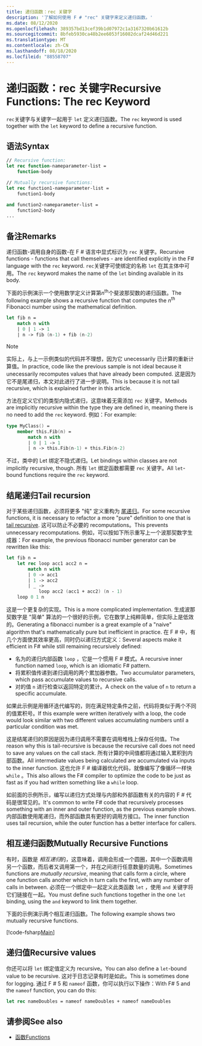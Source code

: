 ```yaml
---
title: 递归函数：rec 关键字
description: '了解如何使用 F # "rec" 关键字来定义递归函数。'
ms.date: 08/12/2020
ms.openlocfilehash: 389357bd13cef39b1d07972c1a3167320b61612b
ms.sourcegitcommit: 8bfeb5930ca48b2ee6053f16082dcaf24d46d221
ms.translationtype: MT
ms.contentlocale: zh-CN
ms.lasthandoff: 08/18/2020
ms.locfileid: "88558707"
---
```

# <a name="recursive-functions-the-rec-keyword"></a><span data-ttu-id="afe2b-103">递归函数：rec 关键字</span><span class="sxs-lookup"><span data-stu-id="afe2b-103">Recursive Functions: The rec Keyword</span></span>

<span data-ttu-id="afe2b-104">`rec`关键字与关键字一起用于 `let` 定义递归函数。</span><span class="sxs-lookup"><span data-stu-id="afe2b-104">The `rec` keyword is used together with the `let` keyword to define a recursive function.</span></span>

## <a name="syntax"></a><span data-ttu-id="afe2b-105">语法</span><span class="sxs-lookup"><span data-stu-id="afe2b-105">Syntax</span></span>

```fsharp
// Recursive function:
let rec function-nameparameter-list =
    function-body

// Mutually recursive functions:
let rec function1-nameparameter-list =
    function1-body

and function2-nameparameter-list =
    function2-body
...
```

## <a name="remarks"></a><span data-ttu-id="afe2b-106">备注</span><span class="sxs-lookup"><span data-stu-id="afe2b-106">Remarks</span></span>

<span data-ttu-id="afe2b-107">递归函数-调用自身的函数-在 F # 语言中显式标识为 `rec` 关键字。</span><span class="sxs-lookup"><span data-stu-id="afe2b-107">Recursive functions - functions that call themselves - are identified explicitly in the F# language with the `rec` keyword.</span></span> <span data-ttu-id="afe2b-108">`rec`关键字可使绑定的名称 `let` 在其主体中可用。</span><span class="sxs-lookup"><span data-stu-id="afe2b-108">The `rec` keyword makes the name of the `let` binding available in its body.</span></span>

<span data-ttu-id="afe2b-109">下面的示例演示一个使用数学定义计算第*n*<sup>th</sup>个斐波那契数的递归函数。</span><span class="sxs-lookup"><span data-stu-id="afe2b-109">The following example shows a recursive function that computes the *n*<sup>th</sup> Fibonacci number using the mathematical definition.</span></span>

```fsharp
let fib n =
    match n with
    | 0 | 1 -> 1
    | n -> fib (n-1) + fib (n-2)
```

> [!NOTE]
> <span data-ttu-id="afe2b-110">实际上，与上一示例类似的代码并不理想，因为它 unecessarily 已计算的重新计算值。</span><span class="sxs-lookup"><span data-stu-id="afe2b-110">In practice, code like the previous sample is not ideal because it unecessarily recomputes values that have already been computed.</span></span> <span data-ttu-id="afe2b-111">这是因为它不是尾递归，本文对此进行了进一步说明。</span><span class="sxs-lookup"><span data-stu-id="afe2b-111">This is because it is not tail recursive, which is explained further in this article.</span></span>

<span data-ttu-id="afe2b-112">方法在定义它们的类型内隐式递归，这意味着无需添加 `rec` 关键字。</span><span class="sxs-lookup"><span data-stu-id="afe2b-112">Methods are implicitly recursive within the type they are defined in, meaning there is no need to add the `rec` keyword.</span></span> <span data-ttu-id="afe2b-113">例如：</span><span class="sxs-lookup"><span data-stu-id="afe2b-113">For example:</span></span>

```fsharp
type MyClass() =
    member this.Fib(n) =
        match n with
        | 0 | 1 -> 1
        | n -> this.Fib(n-1) + this.Fib(n-2)
```

<span data-ttu-id="afe2b-114">不过，类中的 Let 绑定不隐式递归。</span><span class="sxs-lookup"><span data-stu-id="afe2b-114">Let bindings within classes are not implicitly recursive, though.</span></span> <span data-ttu-id="afe2b-115">所有 `let` 绑定函数都需要 `rec` 关键字。</span><span class="sxs-lookup"><span data-stu-id="afe2b-115">All `let`-bound functions require the `rec` keyword.</span></span>

## <a name="tail-recursion"></a><span data-ttu-id="afe2b-116">结尾递归</span><span class="sxs-lookup"><span data-stu-id="afe2b-116">Tail recursion</span></span>

<span data-ttu-id="afe2b-117">对于某些递归函数，必须将更多 "纯" 定义重构为 [尾递归](https://cs.stackexchange.com/questions/6230/what-is-tail-recursion)。</span><span class="sxs-lookup"><span data-stu-id="afe2b-117">For some recursive functions, it is necessary to refactor a more "pure" definition to one that is [tail recursive](https://cs.stackexchange.com/questions/6230/what-is-tail-recursion).</span></span> <span data-ttu-id="afe2b-118">这可以防止不必要的 recomputations。</span><span class="sxs-lookup"><span data-stu-id="afe2b-118">This prevents unnecessary recomputations.</span></span> <span data-ttu-id="afe2b-119">例如，可以按如下所示重写上一个波那契数字生成器：</span><span class="sxs-lookup"><span data-stu-id="afe2b-119">For example, the previous fibonacci number generator can be rewritten like this:</span></span>

```fsharp
let fib n =
    let rec loop acc1 acc2 n =
        match n with
        | 0 -> acc1
        | 1 -> acc2
        | _ ->
            loop acc2 (acc1 + acc2) (n - 1)
    loop 0 1 n
```

<span data-ttu-id="afe2b-120">这是一个更复杂的实现。</span><span class="sxs-lookup"><span data-stu-id="afe2b-120">This is a more complicated implementation.</span></span> <span data-ttu-id="afe2b-121">生成波那契数字是 "简单" 算法的一个很好的示例，它在数学上纯粹简单，但实际上是低效的。</span><span class="sxs-lookup"><span data-stu-id="afe2b-121">Generating a fibonacci number is a great example of a "naive" algorithm that's mathematically pure but inefficient in practice.</span></span> <span data-ttu-id="afe2b-122">在 F # 中，有几个方面使其效率更高，同时仍以递归方式定义：</span><span class="sxs-lookup"><span data-stu-id="afe2b-122">Several aspects make it efficient in F# while still remaining recursively defined:</span></span>

* <span data-ttu-id="afe2b-123">名为的递归内部函数 `loop` ，它是一个惯用 F # 模式。</span><span class="sxs-lookup"><span data-stu-id="afe2b-123">A recursive inner function named `loop`, which is an idiomatic F# pattern.</span></span>
* <span data-ttu-id="afe2b-124">将累积值传递到递归调用的两个累加器参数。</span><span class="sxs-lookup"><span data-stu-id="afe2b-124">Two accumulator parameters, which pass accumulate values to recursive calls.</span></span>
* <span data-ttu-id="afe2b-125">对的值 `n` 进行检查以返回特定的累计。</span><span class="sxs-lookup"><span data-stu-id="afe2b-125">A check on the value of `n` to return a specific accumulate.</span></span>

<span data-ttu-id="afe2b-126">如果此示例是用循环迭代编写的，则在满足特定条件之前，代码将类似于两个不同的值累积号。</span><span class="sxs-lookup"><span data-stu-id="afe2b-126">If this example were written iteratively with a loop, the code would look similar with two different values accumulating numbers until a particular condition was met.</span></span>

<span data-ttu-id="afe2b-127">这是结尾递归的原因是因为递归调用不需要在调用堆栈上保存任何值。</span><span class="sxs-lookup"><span data-stu-id="afe2b-127">The reason why this is tail-recursive is because the recursive call does not need to save any values on the call stack.</span></span> <span data-ttu-id="afe2b-128">所有计算的中间值都将通过输入累积到内部函数。</span><span class="sxs-lookup"><span data-stu-id="afe2b-128">All intermediate values being calculated are accumulated via inputs to the inner function.</span></span> <span data-ttu-id="afe2b-129">这也允许 F # 编译器优化代码，就像编写了像循环一样快 `while` 。</span><span class="sxs-lookup"><span data-stu-id="afe2b-129">This also allows the F# compiler to optimize the code to be just as fast as if you had written something like a `while` loop.</span></span>

<span data-ttu-id="afe2b-130">如前面的示例所示，编写以递归方式处理与内部和外部函数有关的内容的 F # 代码是很常见的。</span><span class="sxs-lookup"><span data-stu-id="afe2b-130">It's common to write F# code that recursively processes something with an inner and outer function, as the previous example shows.</span></span> <span data-ttu-id="afe2b-131">内部函数使用尾递归，而外部函数具有更好的调用方接口。</span><span class="sxs-lookup"><span data-stu-id="afe2b-131">The inner function uses tail recursion, while the outer function has a better interface for callers.</span></span>

## <a name="mutually-recursive-functions"></a><span data-ttu-id="afe2b-132">相互递归函数</span><span class="sxs-lookup"><span data-stu-id="afe2b-132">Mutually Recursive Functions</span></span>

<span data-ttu-id="afe2b-133">有时，函数是 *相互递归*的，这意味着，调用会形成一个圆圈，其中一个函数调用另一个函数，而后者又调用第一个，并在之间进行任意数量的调用。</span><span class="sxs-lookup"><span data-stu-id="afe2b-133">Sometimes functions are *mutually recursive*, meaning that calls form a circle, where one function calls another which in turn calls the first, with any number of calls in between.</span></span> <span data-ttu-id="afe2b-134">必须在一个绑定中一起定义此类函数 `let` ，使用 `and` 关键字将它们链接在一起。</span><span class="sxs-lookup"><span data-stu-id="afe2b-134">You must define such functions together in the one `let` binding, using the `and` keyword to link them together.</span></span>

<span data-ttu-id="afe2b-135">下面的示例演示两个相互递归函数。</span><span class="sxs-lookup"><span data-stu-id="afe2b-135">The following example shows two mutually recursive functions.</span></span>

[!code-fsharp[Main](~/samples/snippets/fsharp/lang-ref-1/snippet4002.fs)]

## <a name="recursive-values"></a><span data-ttu-id="afe2b-136">递归值</span><span class="sxs-lookup"><span data-stu-id="afe2b-136">Recursive values</span></span>

<span data-ttu-id="afe2b-137">你还可以将 `let` 绑定值定义为 recursive。</span><span class="sxs-lookup"><span data-stu-id="afe2b-137">You can also define a `let`-bound value to be recursive.</span></span> <span data-ttu-id="afe2b-138">这对于日志记录有时是如此。</span><span class="sxs-lookup"><span data-stu-id="afe2b-138">This is sometimes done for logging.</span></span> <span data-ttu-id="afe2b-139">通过 F # 5 和 `nameof` 函数，你可以执行以下操作：</span><span class="sxs-lookup"><span data-stu-id="afe2b-139">With F# 5 and the `nameof` function, you can do this:</span></span>

```fsharp
let rec nameDoubles = nameof nameDoubles + nameof nameDoubles
```

## <a name="see-also"></a><span data-ttu-id="afe2b-140">请参阅</span><span class="sxs-lookup"><span data-stu-id="afe2b-140">See also</span></span>

- [<span data-ttu-id="afe2b-141">函数</span><span class="sxs-lookup"><span data-stu-id="afe2b-141">Functions</span></span>](index.md)
